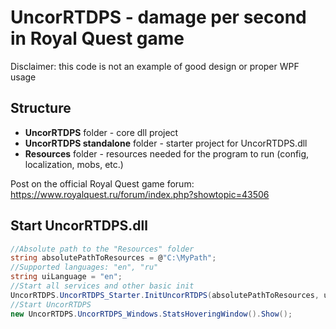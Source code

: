 # UncorRTDPS - damage per second in Royal Quest game  
Disclaimer: this code is not an example of good design or proper WPF usage</br>

## Structure
* **UncorRTDPS** folder - core dll project</br>
* **UncorRTDPS standalone** folder - starter project for UncorRTDPS.dll</br>
* **Resources** folder - resources needed for the program to run (config, localization, mobs, etc.)</br>

Post on the official Royal Quest game forum: https://www.royalquest.ru/forum/index.php?showtopic=43506

## Start UncorRTDPS.dll
```c#
//Absolute path to the "Resources" folder
string absolutePathToResources = @"C:\MyPath";
//Supported languages: "en", "ru"
string uiLanguage = "en";
//Start all services and other basic init
UncorRTDPS.UncorRTDPS_Starter.InitUncorRTDPS(absolutePathToResources, uiLanguage);
//Start UncorRTDPS
new UncorRTDPS.UncorRTDPS_Windows.StatsHoveringWindow().Show();
```
